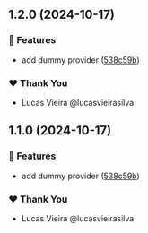 ## 1.2.0 (2024-10-17)


### 🚀 Features

- add dummy provider ([538c59b](https://github.com/vm-x-ai/vm-x-ai-providers/commit/538c59b))


### ❤️  Thank You

- Lucas Vieira @lucasvieirasilva

## 1.1.0 (2024-10-17)


### 🚀 Features

- add dummy provider ([538c59b](https://github.com/vm-x-ai/vm-x-ai-providers/commit/538c59b))


### ❤️  Thank You

- Lucas Vieira @lucasvieirasilva